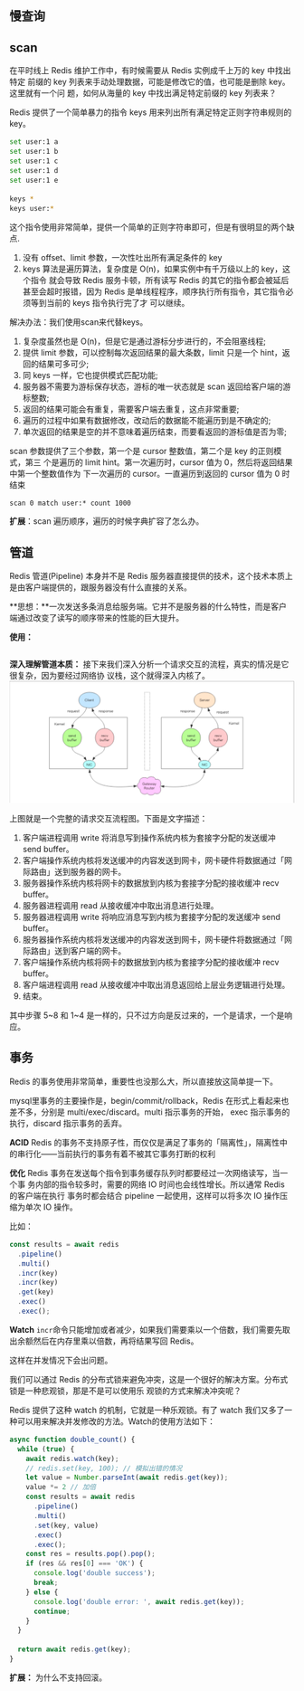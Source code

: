 ## 慢查询


## scan
在平时线上 Redis 维护工作中，有时候需要从 Redis 实例成千上万的 key 中找出特定
前缀的 key 列表来手动处理数据，可能是修改它的值，也可能是删除 key。这里就有一个问
题，如何从海量的 key 中找出满足特定前缀的 key 列表来？

Redis 提供了一个简单暴力的指令 keys 用来列出所有满足特定正则字符串规则的 key。

```bash
set user:1 a
set user:1 b
set user:1 c
set user:1 d
set user:1 e

keys *
keys user:*
```
这个指令使用非常简单，提供一个简单的正则字符串即可，但是有很明显的两个缺点.
1. 没有 offset、limit 参数，一次性吐出所有满足条件的 key
2. keys 算法是遍历算法，复杂度是 O(n)，如果实例中有千万级以上的 key，这个指令
就会导致 Redis 服务卡顿，所有读写 Redis 的其它的指令都会被延后甚至会超时报错，因为
Redis 是单线程程序，顺序执行所有指令，其它指令必须等到当前的 keys 指令执行完了才
可以继续。

解决办法：我们使用scan来代替keys。
1. 复杂度虽然也是 O(n)，但是它是通过游标分步进行的，不会阻塞线程; 
2. 提供 limit 参数，可以控制每次返回结果的最大条数，limit 只是一个 hint，返回的结果可多可少; 
3. 同 keys 一样，它也提供模式匹配功能; 
4. 服务器不需要为游标保存状态，游标的唯一状态就是 scan 返回给客户端的游标整数; 
5. 返回的结果可能会有重复，需要客户端去重复，这点非常重要; 
6. 遍历的过程中如果有数据修改，改动后的数据能不能遍历到是不确定的; 
7. 单次返回的结果是空的并不意味着遍历结束，而要看返回的游标值是否为零;

scan 参数提供了三个参数，第一个是 cursor 整数值，第二个是 key 的正则模式，第三
个是遍历的 limit hint。第一次遍历时，cursor 值为 0，然后将返回结果中第一个整数值作为
下一次遍历的 cursor。一直遍历到返回的 cursor 值为 0 时结束

```
scan 0 match user:* count 1000
```

**扩展**：scan 遍历顺序，遍历的时候字典扩容了怎么办。

## 管道
Redis 管道(Pipeline) 本身并不是 Redis 服务器直接提供的技术，这个技术本质上是由客户端提供的，跟服务器没有什么直接的关系。

**思想：**一次发送多条消息给服务端。它并不是服务器的什么特性，而是客户端通过改变了读写的顺序带来的性能的巨大提升。

**使用：**
```javascript
```

**深入理解管道本质：**
接下来我们深入分析一个请求交互的流程，真实的情况是它很复杂，因为要经过网络协
议栈，这个就得深入内核了。
![](screenshot-20210822-112607.png)

上图就是一个完整的请求交互流程图。下面是文字描述：
1. 客户端进程调用 write 将消息写到操作系统内核为套接字分配的发送缓冲 send buffer。
2. 客户端操作系统内核将发送缓冲的内容发送到网卡，网卡硬件将数据通过「网际路由」送到服务器的网卡。 
3. 服务器操作系统内核将网卡的数据放到内核为套接字分配的接收缓冲 recv buffer。
4. 服务器进程调用 read 从接收缓冲中取出消息进行处理。 
5. 服务器进程调用 write 将响应消息写到内核为套接字分配的发送缓冲 send buffer。 
6. 服务器操作系统内核将发送缓冲的内容发送到网卡，网卡硬件将数据通过「网际路由」送到客户端的网卡。 
7. 客户端操作系统内核将网卡的数据放到内核为套接字分配的接收缓冲 recv buffer。 
8. 客户端进程调用 read 从接收缓冲中取出消息返回给上层业务逻辑进行处理。 
9. 结束。

其中步骤 5~8 和 1~4 是一样的，只不过方向是反过来的，一个是请求，一个是响应。

## 事务
Redis 的事务使用非常简单，重要性也没那么大，所以直接放这简单提一下。

mysql里事务的主要操作是，begin/commit/rollback，Redis 在形式上看起来也差不多，分别是 multi/exec/discard。multi 指示事务的开始，
exec 指示事务的执行，discard 指示事务的丢弃。

**ACID**
Redis 的事务不支持原子性，而仅仅是满足了事务的「隔离性」，隔离性中的串行化——当前执行的事务有着不被其它事务打断的权利

**优化**
Redis 事务在发送每个指令到事务缓存队列时都要经过一次网络读写，当一个事
务内部的指令较多时，需要的网络 IO 时间也会线性增长。所以通常 Redis 的客户端在执行
事务时都会结合 pipeline 一起使用，这样可以将多次 IO 操作压缩为单次 IO 操作。

比如：
```javascript
const results = await redis
  .pipeline()
  .multi()
  .incr(key)
  .incr(key)
  .get(key)
  .exec()
  .exec();
```

**Watch**
`incr`命令只能增加或者减少，如果我们需要乘以一个倍数，我们需要先取出余额然后在内存里乘以倍数，再将结果写回 Redis。

这样在并发情况下会出问题。

我们可以通过 Redis 的分布式锁来避免冲突，这是一个很好的解决方案。分布式锁是一种悲观锁，那是不是可以使用乐
观锁的方式来解决冲突呢？

Redis 提供了这种 watch 的机制，它就是一种乐观锁。有了 watch 我们又多了一种可以用来解决并发修改的方法。Watch的使用方法如下：
```javascript
async function double_count() {
  while (true) {
    await redis.watch(key);
    // redis.set(key, 100); // 模拟出错的情况
    let value = Number.parseInt(await redis.get(key));
    value *= 2 // 加倍
    const results = await redis
      .pipeline()
      .multi()
      .set(key, value)
      .exec()
      .exec();
    const res = results.pop().pop();
    if (res && res[0] === 'OK') {
      console.log('double success');
      break;
    } else {
      console.log('double error: ', await redis.get(key));
      continue;
    }
  }

  return await redis.get(key);
}
```

**扩展：** 为什么不支持回滚。